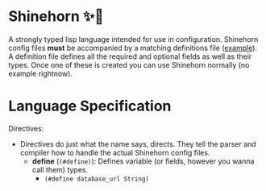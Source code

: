 # Shinehorn ✨📯

A strongly typed lisp language intended for use in configuration. Shinehorn config files **must** be accompanied by a matching definitions file ([example](/definitions.shinyd)). A definition file defines all the required and optional fields as well as their types. Once one of these is created you can use Shinehorn normally (no example rightnow).

# Language Specification

Directives:
- Directives do just what the name says, directs. They tell the parser and compiler how to handle the actual Shinehorn config files.
    - **define** (`(#define)`): Defines variable (or fields, however you wanna call them) types.
        - ```(#define database_url String)```  